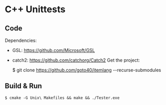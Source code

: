 # C++ Unittests
## Code
Dependencies:
 * GSL: https://github.com/Microsoft/GSL
 * catch2: https://github.com/catchorg/Catch2
Get the project:


    $ git clone https://github.com/goto40/itemlang --recurse-submodules 


## Build & Run

    $ cmake -G Unix\ Makefiles && make && ./Tester.exe

